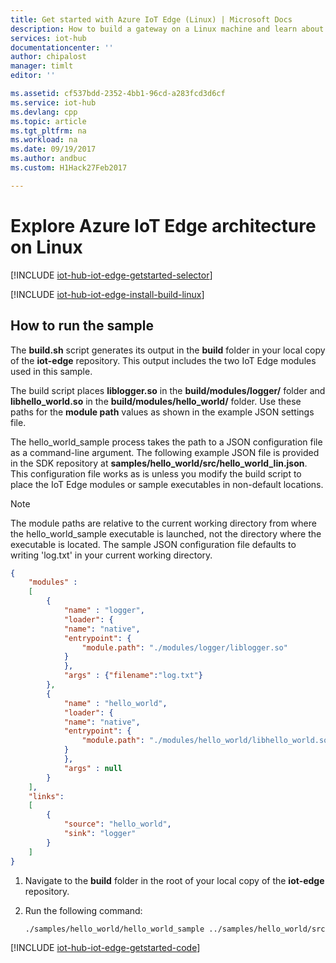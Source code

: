 ```yaml
---
title: Get started with Azure IoT Edge (Linux) | Microsoft Docs
description: How to build a gateway on a Linux machine and learn about key concepts in Azure IoT Edge such as modules and JSON configuration files.
services: iot-hub
documentationcenter: ''
author: chipalost
manager: timlt
editor: ''

ms.assetid: cf537bdd-2352-4bb1-96cd-a283fcd3d6cf
ms.service: iot-hub
ms.devlang: cpp
ms.topic: article
ms.tgt_pltfrm: na
ms.workload: na
ms.date: 09/19/2017
ms.author: andbuc
ms.custom: H1Hack27Feb2017

---
```

# Explore Azure IoT Edge architecture on Linux

[!INCLUDE [iot-hub-iot-edge-getstarted-selector](../../includes/iot-hub-iot-edge-getstarted-selector.md)]

[!INCLUDE [iot-hub-iot-edge-install-build-linux](../../includes/iot-hub-iot-edge-install-build-linux.md)]

## How to run the sample

The **build.sh** script generates its output in the **build** folder in your local copy of the **iot-edge** repository. This output includes the two IoT Edge modules used in this sample.

The build script places **liblogger.so** in the **build/modules/logger/** folder and **libhello\_world.so** in the **build/modules/hello_world/** folder. Use these paths for the **module path** values as shown in the example JSON settings file.

The hello\_world\_sample process takes the path to a JSON configuration file as a command-line argument. The following example JSON file is provided in the SDK repository at **samples/hello\_world/src/hello\_world\_lin.json**. This configuration file works as is unless you modify the build script to place the IoT Edge modules or sample executables in non-default locations.

> [!NOTE]
> The module paths are relative to the current working directory from where the hello\_world\_sample executable is launched, not the directory where the executable is located. The sample JSON configuration file defaults to writing 'log.txt' in your current working directory.

```json
{
    "modules" :
    [
        {
            "name" : "logger",
            "loader": {
            "name": "native",
            "entrypoint": {
                "module.path": "./modules/logger/liblogger.so"
            }
            },
            "args" : {"filename":"log.txt"}
        },
        {
            "name" : "hello_world",
            "loader": {
            "name": "native",
            "entrypoint": {
                "module.path": "./modules/hello_world/libhello_world.so"
            }
            },
            "args" : null
        }
    ],
    "links":
    [
        {
            "source": "hello_world",
            "sink": "logger"
        }
    ]
}
```

1. Navigate to the **build** folder in the root of your local copy of the **iot-edge** repository.

1. Run the following command:

    ```sh
    ./samples/hello_world/hello_world_sample ../samples/hello_world/src/hello_world_lin.json
    ```

[!INCLUDE [iot-hub-iot-edge-getstarted-code](../../includes/iot-hub-iot-edge-getstarted-code.md)]

